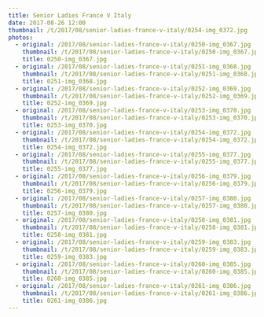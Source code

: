 ```yaml
---
title: Senior Ladies France V Italy
date: 2017-08-26 12:00
thumbnail: /t/2017/08/senior-ladies-france-v-italy/0254-img_0372.jpg
photos:
  - original: /2017/08/senior-ladies-france-v-italy/0250-img_0367.jpg
    thumbnail: /t/2017/08/senior-ladies-france-v-italy/0250-img_0367.jpg
    title: 0250-img_0367.jpg
  - original: /2017/08/senior-ladies-france-v-italy/0251-img_0368.jpg
    thumbnail: /t/2017/08/senior-ladies-france-v-italy/0251-img_0368.jpg
    title: 0251-img_0368.jpg
  - original: /2017/08/senior-ladies-france-v-italy/0252-img_0369.jpg
    thumbnail: /t/2017/08/senior-ladies-france-v-italy/0252-img_0369.jpg
    title: 0252-img_0369.jpg
  - original: /2017/08/senior-ladies-france-v-italy/0253-img_0370.jpg
    thumbnail: /t/2017/08/senior-ladies-france-v-italy/0253-img_0370.jpg
    title: 0253-img_0370.jpg
  - original: /2017/08/senior-ladies-france-v-italy/0254-img_0372.jpg
    thumbnail: /t/2017/08/senior-ladies-france-v-italy/0254-img_0372.jpg
    title: 0254-img_0372.jpg
  - original: /2017/08/senior-ladies-france-v-italy/0255-img_0377.jpg
    thumbnail: /t/2017/08/senior-ladies-france-v-italy/0255-img_0377.jpg
    title: 0255-img_0377.jpg
  - original: /2017/08/senior-ladies-france-v-italy/0256-img_0379.jpg
    thumbnail: /t/2017/08/senior-ladies-france-v-italy/0256-img_0379.jpg
    title: 0256-img_0379.jpg
  - original: /2017/08/senior-ladies-france-v-italy/0257-img_0380.jpg
    thumbnail: /t/2017/08/senior-ladies-france-v-italy/0257-img_0380.jpg
    title: 0257-img_0380.jpg
  - original: /2017/08/senior-ladies-france-v-italy/0258-img_0381.jpg
    thumbnail: /t/2017/08/senior-ladies-france-v-italy/0258-img_0381.jpg
    title: 0258-img_0381.jpg
  - original: /2017/08/senior-ladies-france-v-italy/0259-img_0383.jpg
    thumbnail: /t/2017/08/senior-ladies-france-v-italy/0259-img_0383.jpg
    title: 0259-img_0383.jpg
  - original: /2017/08/senior-ladies-france-v-italy/0260-img_0385.jpg
    thumbnail: /t/2017/08/senior-ladies-france-v-italy/0260-img_0385.jpg
    title: 0260-img_0385.jpg
  - original: /2017/08/senior-ladies-france-v-italy/0261-img_0386.jpg
    thumbnail: /t/2017/08/senior-ladies-france-v-italy/0261-img_0386.jpg
    title: 0261-img_0386.jpg
---
```


